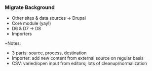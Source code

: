### Migrate Background

* Other sites & data sources -> Drupal
* Core module (yay!)
* D6 & D7 -> D8
* Importers

~Notes:

* 3 parts: source, process, destination
* Importer: add new content from external source on regular basis
* CSV: varied/open input from editors; lots of cleanup/normalization
